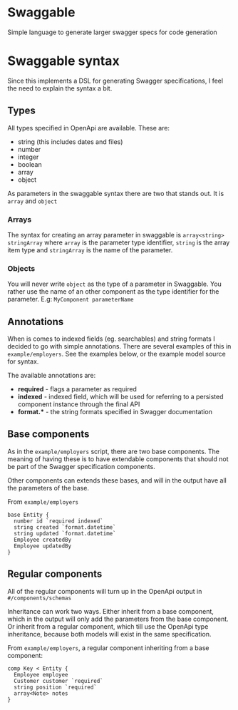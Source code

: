 # Swaggable

Simple language to generate larger swagger specs for code generation

# Swaggable syntax

Since this implements a DSL for generating Swagger specifications, I feel the need to explain the syntax a bit.

## Types

All types specified in OpenApi are available. These are:
* string (this includes dates and files)
* number
* integer
* boolean
* array
* object

As parameters in the swaggable syntax there are two that stands out. It is `array` and `object`

### Arrays

The syntax for creating an array parameter in swaggable is `array<string> stringArray` where `array` is the
parameter type identifier, `string` is the array item type and `stringArray` is the name of the parameter.

### Objects

You will never write `object` as the type of a parameter in Swaggable. You rather use the name of an other
component as the type identifier for the parameter. E.g: `MyComponent parameterName`

## Annotations

When is comes to indexed fields (eg. searchables) and string formats I decided to go with simple annotations.
There are several examples of this in `example/employers`. See the examples below, or the example model source for syntax.

The available annotations are:
* __required__ - flags a parameter as required
* __indexed__ - indexed field, which will be used for referring to a persisted component instance through the final API
* __format.*__ - the string formats specified in Swagger documentation

## Base components

As in the `example/employers` script, there are two base components. The meaning of having these is to
have extendable components that should not be part of the Swagger specification components.

Other components can extends these bases, and will in the output have all the parameters of the base.

From `example/employers` 
```
base Entity {
  number id `required indexed`
  string created `format.datetime`
  string updated `format.datetime`
  Employee createdBy
  Employee updatedBy
}
```

## Regular components

All of the regular components will turn up in the OpenApi output in `#/components/schemas`

Inheritance can work two ways. Either inherit from a base component, which in the output will only
add the parameters from the base component. Or inherit from a regular component, which till use
the OpenApi type inheritance, because both models will exist in the same specification.

From `example/employers`, a regular component inheriting from a base component:
```
comp Key < Entity {
  Employee employee
  Customer customer `required`
  string position `required`
  array<Note> notes
}
```
